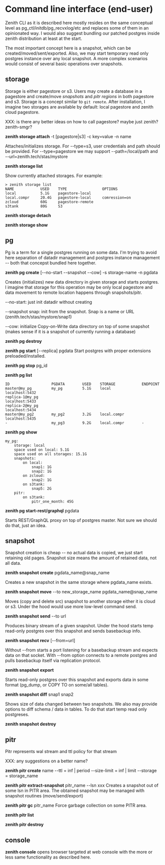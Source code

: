 # Command line interface (end-user)

Zenith CLI as it is described here mostly resides on the same conceptual level as pg_ctl/initdb/pg_recvxlog/etc and replaces some of them in an opinionated way. I would also suggest bundling our patched postgres inside zenith distribution at least at the start.

The most important concept here is a snapshot, which can be created/moved/sent/exported. Also, we may start temporary read only postgres instance over any local snapshot. A more complex scenarios would consist of several basic operations over snapshots.

## storage

Storage is either pagestore or s3. Users may create a database in a pagestore and create/move *snapshots* and *pitr regions* in both pagestore and s3. Storage is a concept similar to `git remote`. After installation, I imagine two storages are available by default: local pagestore and zenith cloud pagestore.

XXX: is there any better ideas on how to call pagestore? maybe just zenith? zenith-smgr?

**zenith storage attach** -t [pagestore|s3] -c key=value -n name

Attaches/initializes storage. For --type=s3, user credentials and path should be provided. For --type=pagestore we may support --path=/local/path and --url=zenith.tech/stas/mystore


**zenith storage list**

Show currently attached storages. For example:

```
> zenith storage list
NAME            USED    TYPE                OPTIONS
local           5.1G    pagestore-local
local.compr     20.4G   pagestore-local     comression=on
zcloud          60G     pagestore-remote
s3tank          80G     S3
```

**zenith storage detach**

**zenith storage show**



## pg

Pg is a term for a single postgres running on some data. I'm trying to avoid here separation of datadir management and postgres instance management -- both that concepst bundled here together.

**zenith pg create** [--no-start --snapshot --cow] -s storage-name -n pgdata

Creates (initializes) new data directory in given storage and starts postgres. I imagine that storage for this operation may be only local pagestore and data movement to remote location happens through snapshots/pitr.

--no-start: just init datadir without creating 

--snapshot snap: init from the snapshot. Snap is a name or URL (zenith.tech/stas/mystore/snap1)

--cow: initialize Copy-on-Write data directory on top of some snapshot (makes sense if it is a snapshot of currently running a database)

**zenith pg destroy**

**zenith pg start** [--replica] pgdata
Start postgres with proper extensions preloaded/installed.
    
**zenith pg stop** pg_id

**zenith pg list**

```
ID                   PGDATA        USED    STORAGE            ENDPOINT
master@my_pg         my_pg         5.1G    local              localhost:5432
replica-1@my_pg                                               localhost:5433
replica-2@my_pg                                               localhost:5434
master@my_pg2        my_pg2        3.2G    local.compr        localhost:5435
-                    my_pg3        9.2G    local.compr        -
```

**zenith pg show**

```
my_pg:
    storage: local
    space used on local: 5.1G
    space used on all storages: 15.1G
    snapshots:
        on local:
            snap1: 1G
            snap2: 1G
        on zcloud:
            snap2: 1G
        on s3tank:
            snap5: 2G
    pitr:
        on s3tank:
            pitr_one_month: 45G

```

**zenith pg start-rest/graphql** pgdata

Starts REST/GraphQL proxy on top of postgres master. Not sure we should do that, just an idea.


## snapshot

Snapshot creation is cheap -- no actual data is copied, we just start retaining old pages. Snapshot size means the amount of retained data, not all data.

**zenith snapshot create** pgdata_name@snap_name

Creates a new snapshot in the same storage where pgdata_name exists.

**zenith snapshot move** --to new_storage_name pgdata_name@snap_name

Moves (copy and delete src) snapshot to another storage either it is cloud or s3. Under the hood would use more low-level command send.

**zenith snapshot send** --to url

Produces binary stream of a given snapshot. Under the hood starts temp read-only postgres over this snapshot and sends basebackup info.

**zenith snapshot recv** [--from=url]

Without --from starts a port listening for a basebackup stream and expects data on that socket. With --from option connects to a remote postgres and pulls basebackup itself via replication protocol.

**zenith snapshot export**

Starts read-only postgres over this snapshot and exports data in some format (pg_dump, or COPY TO on some/all tables).

**zenith snapshot diff** snap1 snap2

Shows size of data changed between two snapshots. We also may provide options to diff schema / data in tables. To do that start temp read only postgreses.

**zenith snapshot destroy**

## pitr

Pitr represents wal stream and ttl policy for that stream

XXX: any suggestions on a better name?

**zenith pitr create** name
    --ttl = inf | period
    --size-limit = inf | limit
    --storage = storage_name

**zenith pitr extract-snapshot** pitr_name --lsn xxx
    Creates a snapshot out of some lsn in PITR area. The obtained snapshot may be managed with snapshot routines (move/send/export)

**zenith pitr gc** pitr_name
    Force garbage collection on some PITR area.

**zenith pitr list**

**zenith pitr destroy**


## console

**zenith console** opens browser targeted at web console with the more or less same functionality as described here.
